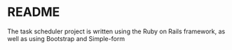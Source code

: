 # README

The task scheduler project is written using the Ruby on Rails framework, as well as using Bootstrap and Simple-form